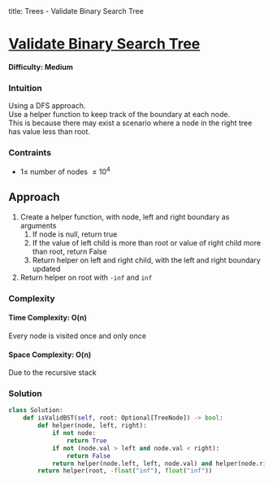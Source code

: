 <frontmatter>
  title: Trees - Validate Binary Search Tree
</frontmatter>

# [Validate Binary Search Tree](https://leetcode.com/problems/validate-binary-search-tree/)
#### Difficulty: Medium

### Intuition
Using a DFS approach. <br>
Use a helper function to keep track of the boundary at each node. <br>
This is because there may exist a scenario where a node in the right tree has value less than root. 

### Contraints
- $1\leqslant$ number of nodes $\leqslant 10^4$ 
 
## Approach
1. Create a helper function, with node, left and right boundary as arguments
    1. If node is null, return true
    2. If the value of left child is more than root or value of right child more than root, return False
    3. Return helper on left and right child, with the left and right boundary updated
2. Return helper on root with `-inf` and `inf`

### Complexity
#### Time Complexity: O(n)
Every node is visited once and only once
#### Space Complexity: O(n)
Due to the recursive stack
### Solution
<panel header="Don't cheat yourself" type="dark">

```python
class Solution:
    def isValidBST(self, root: Optional[TreeNode]) -> bool:
        def helper(node, left, right):
            if not node:
                return True
            if not (node.val > left and node.val < right):
                return False
            return helper(node.left, left, node.val) and helper(node.right, node.val, right)
        return helper(root, -float("inf"), float("inf"))
```
</panel>

